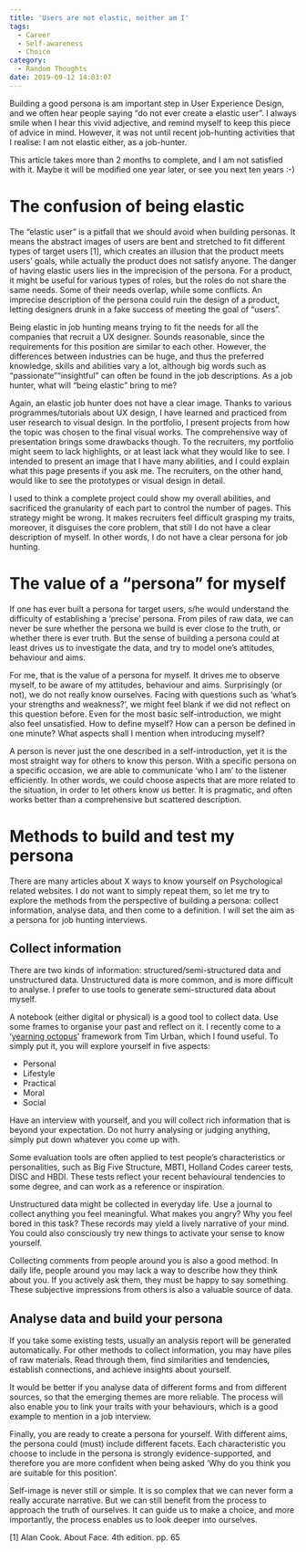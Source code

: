 ```yaml
---
title: 'Users are not elastic, neither am I'
tags:
  - Career
  - Self-awareness
  - Choice
category:
  - Random Thoughts
date: 2019-09-12 14:03:07
---
```



Building a good persona is am important step in User Experience Design, and we often hear people saying “do not ever create a elastic user”. I always smile when I hear this vivid adjective, and remind myself to keep this piece of advice in mind. However, it was not until recent job-hunting activities that I realise: I am not elastic either, as a job-hunter.

This article takes more than 2 months to complete, and I am not satisfied with it. Maybe it will be modified one year later, or see you next ten years :-)

# The confusion of being elastic

The “elastic user” is a pitfall that we should avoid when building personas. It means the abstract images of users are bent and stretched to  fit different types of target users [1], which creates an illusion that the product meets users’ goals, while actually the product does not satisfy anyone.  The danger of having elastic users lies in the imprecision of the persona. For a product, it might be useful for various types of roles, but the roles do not share the same needs. Some of their needs overlap, while some conflicts. An imprecise description of the persona could ruin the design of a product, letting designers drunk in a fake success of meeting the goal of “users”.

Being elastic in job hunting means trying to fit the needs for all the companies that recruit a UX designer. Sounds reasonable, since the requirements for this position are similar to each other. However, the differences between industries can be huge, and thus the preferred knowledge, skills and abilities vary a lot, although big words such as “passionate”“insightful” can often be found in the job descriptions. As a job hunter, what will “being elastic” bring to me?

Again, an elastic job hunter does not have a clear image. Thanks to various programmes/tutorials about UX design, I have learned and practiced from user research to visual design. In the portfolio, I present projects from how the topic was chosen to the final visual works. The comprehensive way of presentation brings some drawbacks though. To the recruiters, my portfolio might seem to lack highlights, or at least lack what they would like to see. I intended to present an image that I have many abilities, and I could explain what this page presents if you ask me. The recruiters, on the other hand, would like to see the prototypes or visual design in detail. 

I used to think a complete project could show my overall abilities, and sacrificed the granularity of each part to control the number of pages. This strategy might be wrong. It makes recruiters feel difficult grasping my traits, moreover, it disguises the core problem, that still I do not have a clear description of myself. In other words, I do not have a clear persona for job hunting.

 

# The value of a “persona” for myself

If one has ever built a persona for target users, s/he would understand the difficulty of establishing a ‘precise’ persona. From piles of raw data, we can never be sure whether the persona we build is ever close to the truth, or whether there is ever truth. But the sense of building a persona could at least drives us to investigate the data, and try to model one’s attitudes, behaviour and aims. 

For me, that is the value of a persona for myself. It drives me to observe myself, to be aware of my attitudes, behaviour and aims. Surprisingly (or not), we do not really know ourselves. Facing with questions such as ‘what’s your strengths and weakness?’, we might feel blank if we did not reflect on this question before. Even for the most basic self-introduction, we might also feel unsatisfied. How to define myself? How can a person be defined in one minute? What aspects shall I mention when introducing myself?

A person is never just the one described in a self-introduction, yet it is the most straight way for others to know this person. With a specific persona on a specific occasion, we are able to communicate ‘who I am’ to the listener efficiently. In other words, we could choose aspects that are more related to the situation, in order to let others know us better. It is pragmatic, and often works better than a comprehensive but scattered description.

# Methods to build and test my persona



There are many articles about X ways to know yourself on Psychological related websites. I do not want to simply repeat them, so let me try to explore the methods from the perspective of building a persona: collect information, analyse data, and then come to a definition. I will set the aim as a persona for job hunting interviews.

## Collect information

There are two kinds of information: structured/semi-structured data and unstructured data. Unstructured data is more common, and is more difficult to analyse. I prefer to use tools to generate semi-structured data about myself.

A notebook (either digital or physical) is a good tool to collect data. Use some frames to organise your past and reflect on it. I recently come to a ‘[yearning octopus](https://waitbutwhy.com/2018/04/picking-career.html)’ framework from Tim Urban, which I found useful. To simply put it, you will explore yourself in five aspects:

* Personal
* Lifestyle
* Practical
* Moral
* Social

Have an interview with yourself, and you will collect rich information that is beyond your expectation. Do not hurry analysing or judging anything, simply put down whatever you come up with.

Some evaluation tools are often applied to test people’s characteristics or personalities, such as Big Five Structure, MBTI, Holland Codes career tests, DISC and HBDI. These tests reflect your recent behavioural tendencies to some degree, and can work as a reference or inspiration.

Unstructured data might be collected in everyday life. Use a journal to collect anything you feel meaningful. What makes you angry? Why you feel bored in this task? These records may yield a lively narrative of your mind. You could also consciously try new things to activate your sense to know yourself.

Collecting comments from people around you is also a good method. In daily life, people around you may lack a way to describe how they think about you. If you actively ask them, they must be happy to say something. These subjective impressions from others is also a valuable source of data. 

 ## Analyse data and build your persona

If you take some existing tests, usually an analysis report will be generated automatically. For other methods to collect information, you may have piles of raw materials. Read through them, find similarities and tendencies, establish connections, and achieve insights about yourself.

It would be better if you analyse data of different forms and from different sources, so that the emerging themes are more reliable. The process will also enable you to link your traits with your behaviours, which is a good example to mention in a job interview.

Finally, you are ready to create a persona for yourself. With different aims, the persona could (must) include different facets. Each characteristic you choose to include in the persona is strongly evidence-supported, and therefore you are more confident when being asked ‘Why do you think you are suitable for this position’.



Self-image is never still or simple. It is so complex that we can never form a really accurate narrative. But we can still benefit from the process to approach the truth of ourselves. It can guide us to make a choice, and more importantly, the process enables us to look deeper into ourselves.



[1] Alan Cook. About Face. 4th edition. pp. 65